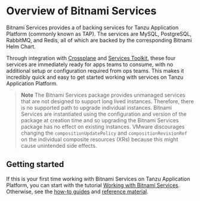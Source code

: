 # Overview of Bitnami Services

Bitnami Services provides a of backing services for Tanzu Application Platform (commonly known as TAP).
The services are MySQL, PostgreSQL, RabbitMQ, and Redis, all of which are backed by the
corresponding Bitnami Helm Chart.

Through integration with [Crossplane](../crossplane/about.hbs.md) and
[Services Toolkit](../services-toolkit/about.hbs.md), these four services are immediately ready
for apps teams to consume, with no additional setup or configuration required from ops teams.
This makes it incredibly quick and easy to get started working with services on Tanzu Application Platform.

> **Note** The Bitnami Services package provides unmanaged services that are not designed to support
> long lived instances. Therefore, there is no supported path to upgrade individual instances.
> Bitnami Services are instantiated using the configuration and version of the package at creation
> time and so upgrading the Bitnami Services package has no effect on existing instances.
> VMware discourages changing the `compositionUpdatePolicy` and `compositionRevisionRef` on the
> individual composite resources (XRs) because this might cause unintended side effects.

## <a id="getting-started"></a> Getting started

If this is your first time working with Bitnami Services on Tanzu Application Platform,
you can start with the tutorial
[Working with Bitnami Services](tutorials/working-with-bitnami-services.hbs.md).
Otherwise, see the [how-to guides](how-to-guides/index.hbs.md) and [reference material](reference/index.hbs.md).
